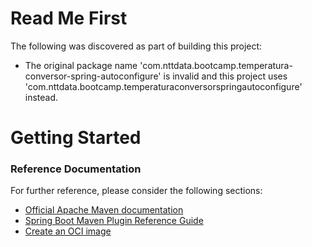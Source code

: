 # Read Me First
The following was discovered as part of building this project:

* The original package name 'com.nttdata.bootcamp.temperatura-conversor-spring-autoconfigure' is invalid and this project uses 'com.nttdata.bootcamp.temperaturaconversorspringautoconfigure' instead.

# Getting Started

### Reference Documentation
For further reference, please consider the following sections:

* [Official Apache Maven documentation](https://maven.apache.org/guides/index.html)
* [Spring Boot Maven Plugin Reference Guide](https://docs.spring.io/spring-boot/docs/2.7.8/maven-plugin/reference/html/)
* [Create an OCI image](https://docs.spring.io/spring-boot/docs/2.7.8/maven-plugin/reference/html/#build-image)

